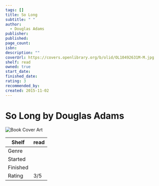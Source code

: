 ```yaml
---
tags: []
title: So Long
subtitle: " "
author:
  - Douglas Adams
publisher: 
published: 
page_count: 
isbn: 
description: ""
coverUrl: https://covers.openlibrary.org/b/olid/OL10492631M-M.jpg
shelf: read
owned: true
start_date: 
finished_date: 
rating: 3
recommended_by: 
created: 2015-11-02
---
```


# So Long by Douglas Adams

![Book Cover Art](https://covers.openlibrary.org/b/olid/OL10492631M-M.jpg)

| Shelf | read |
| --- | --- |
| Genre |  |
| Started |  |
| Finished |  |
| Rating | 3/5 |

